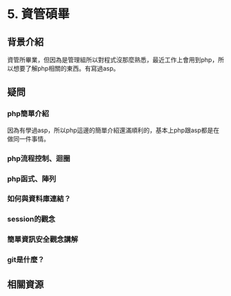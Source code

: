 # 5. 資管碩畢
## 背景介紹
資管所畢業，但因為是管理組所以對程式沒那麼熟悉，最近工作上會用到php，所以想要了解php相關的東西。有寫過asp。

## 疑問

### php簡單介紹
因為有學過asp，所以php這邊的簡單介紹還滿順利的，基本上php跟asp都是在做同一件事情。

### php流程控制、迴圈

### php函式、陣列

### 如何與資料庫連結？

### session的觀念

### 簡單資訊安全觀念講解

### git是什麼？

## 相關資源


